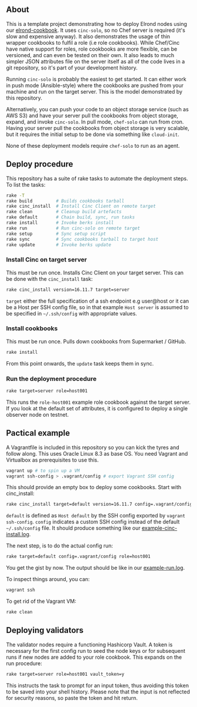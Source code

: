 ## About

This is a template project demonstrating how to deploy Elrond nodes using our [elrond-cookbook](https://github.com/mr-staker/elrond-cookbook). It uses `cinc-solo`, so no Chef server is required (it's slow and expensive anyway). It also demonstrates the usage of thin wrapper cookbooks to fulfil a role (i.e role cookbooks). While Chef/Cinc have native support for roles, role cookbooks are more flexible, can be versioned, and can even be tested on their own. It also leads to much simpler JSON attributes file on the server itself as all of the code lives in a git repository, so it's part of your development history.

Running `cinc-solo` is probably the easiest to get started. It can either work in push mode (Ansible-style) where the cookbooks are pushed from your machine and run on the target server. This is the model demonstrated by this repository.

Alternatively, you can push your code to an object storage service (such as AWS S3) and have your server pull the cookbooks from object storage, expand, and invoke `cinc-solo`. In pull mode, `chef-solo` can run from cron. Having your server pull the cookbooks from object storage is very scalable, but it requires the initial setup to be done via something like `cloud-init`.

None of these deployment models require `chef-solo` to run as an agent.

## Deploy procedure

This repository has a suite of rake tasks to automate the deployment steps. To list the tasks:

```bash
rake -T
rake build         # Builds cookbooks tarball
rake cinc_install  # Install Cinc Client on remote target
rake clean         # Cleanup build artefacts
rake default       # Chain build, sync, run tasks
rake install       # Invoke berks install
rake run           # Run cinc-solo on remote target
rake setup         # Sync setup script
rake sync          # Sync cookbooks tarball to target host
rake update        # Invoke berks update
```

### Install Cinc on target server

This must be run once. Installs Cinc Client on your target server. This can be done with the `cinc_install` task:

```bash
rake cinc_install version=16.11.7 target=server
```

`target` either the full specification of a ssh endpoint e.g user@host or it can be a Host per SSH config file, so in that example `Host server` is assumed to be specified in `~/.ssh/config` with appropriate values.

### Install cookbooks

This must be run once. Pulls down cookbooks from Supermarket / GitHub.

```bash
rake install
```

From this point onwards, the `update` task keeps them in sync.

### Run the deployment procedure

```bash
rake target=server role=host001
```

This runs the `role-host001` example role cookbook against the target server. If you look at the default set of attributes, it is configured to deploy a single observer node on testnet.

## Pactical example

A Vagrantfile is included in this repository so you can kick the tyres and follow along. This uses Oracle Linux 8.3 as base OS. You need Vagrant and Virtualbox as prerequisites to use this.

```bash
vagrant up # to spin up a VM
vagrant ssh-config > .vagrant/config # export Vagrant SSH config
```

This should provide an empty box to deploy some cookbooks. Start with cinc_install:

```bash
rake cinc_install target=default version=16.11.7 config=.vagrant/config
```

`default` is defined as `Host default` by the SSH config exported by `vagrant ssh-config`. `config` indicates a custom SSH config instead of the default `~/.ssh/config` file. It should produce something like our [example-cinc-install.log](/example-logs/example-cinc-install.log).

The next step, is to do the actual config run:

```bash
rake target=default config=.vagrant/config role=host001
```

You get the gist by now. The output should be like in our [example-run.log](/example-logs/example-run.log).

To inspect things around, you can:

```bash
vagrant ssh
```

To get rid of the Vagrant VM:

```bash
rake clean
```

## Deploying validators

The validator nodes require a functioning Hashicorp Vault. A token is necessary for the first config run to seed the node keys or for subsequent runs if new nodes are added to your role cookbook. This expands on the run procedure:

```bash
rake target=server role=host001 vault_token=y
```

This instructs the task to prompt for an input token, thus avoiding this token to be saved into your shell history. Please note that the input is not reflected for security reasons, so paste the token and hit return.

